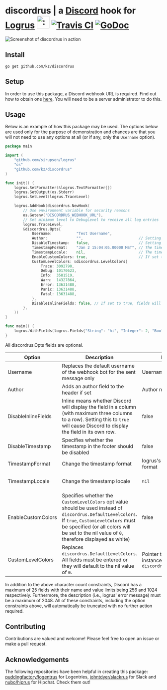 # discordrus | a [Discord](https://discordapp.com/) hook for [Logrus](https://github.com/Sirupsen/logrus) <img src="http://i.imgur.com/hTeVwmJ.png" width="40" height="40" alt=":walrus:" class="emoji" title=":walrus:"/> [![Travis CI](https://api.travis-ci.org/kz/discordrus.svg?branch=master)](https://travis-ci.org/kz/discordrus) [![GoDoc](https://godoc.org/github.com/puddingfactory/logentrus?status.svg)](https://godoc.org/github.com/kz/discordrus)

![Screenshot of discordrus in action](https://i.imgur.com/wuB480O.png)

## Install

`go get github.com/kz/discordrus`

## Setup

In order to use this package, a Discord webhook URL is required. Find out how to obtain one [here](https://support.discordapp.com/hc/en-us/articles/228383668-Intro-to-Webhooks). You will need to be a server administrator to do this.

## Usage

Below is an example of how this package may be used. The options below are used only for the purpose of demonstration and chances are that you will not need to use any options at all (or if any, only the `Username` option).


```go
package main

import (
	"github.com/sirupsen/logrus"
	"os"
	"github.com/kz/discordrus"
)

func init() {
	logrus.SetFormatter(&logrus.TextFormatter{})
	logrus.SetOutput(os.Stderr)
	logrus.SetLevel(logrus.TraceLevel)

	logrus.AddHook(discordrus.NewHook(
		// Use environment variable for security reasons
		os.Getenv("DISCORDRUS_WEBHOOK_URL"),
		// Set minimum level to DebugLevel to receive all log entries
		logrus.TraceLevel,
		&discordrus.Opts{
			Username:           "Test Username",
			Author:             "",                         // Setting this to a non-empty string adds the author text to the message header
			DisableTimestamp:   false,                      // Setting this to true will disable timestamps from appearing in the footer
			TimestampFormat:    "Jan 2 15:04:05.00000 MST", // The timestamp takes this format; if it is unset, it will take logrus' default format
			TimestampLocale:    nil,                        // The timestamp uses this locale; if it is unset, it will use time.Local
			EnableCustomColors: true,                       // If set to true, the below CustomLevelColors will apply
			CustomLevelColors: &discordrus.LevelColors{
				Trace: 3092790,
				Debug: 10170623,
				Info:  3581519,
				Warn:  14327864,
				Error: 13631488,
				Panic: 13631488,
				Fatal: 13631488,
			},
			DisableInlineFields: false, // If set to true, fields will not appear in columns ("inline")
		},
	))
}

func main() {
	logrus.WithFields(logrus.Fields{"String": "hi", "Integer": 2, "Boolean": false}).Debug("Check this out! Awesome, right?")
}
```

All discordrus.Opts fields are optional.

Option | Description | Default | Valid options
--- | --- | --- | ---
Username | Replaces the default username of the webhook bot for the sent message only | Username unchanged | Any non-empty string (2-32 chars. inclusive)
Author | Adds an author field to the header if set | Author not set | Any non-empty string (1-256 chars inclusive)
DisableInlineFields | Inline means whether Discord will display the field in a column (with maximum three columns to a row). Setting this to `true` will cause Discord to display the field in its own row. | false | bool 
DisableTimestamp | Specifies whether the timestamp in the footer should be disabled | false | bool
TimestampFormat | Change the timestamp format | logrus's default time format | `"Jan 2 15:04:05.00000 MST"`, or any format accepted by Golang
TimestampLocale | Change the timestamp locale | `nil` | nil == time.Local, time.UTC, time.LoadLocation("America/New_York"), etc
EnableCustomColors | Specifies whether the `CustomLevelColors` opt value should be used instead of `discordrus.DefaultLevelColors`. If `true`, `CustomLevelColors` must be specified (or all colors will be set to the nil value of `0`, therefore displayed as white) | false | bool
CustomLevelColors | Replaces `discordrus.DefaultLevelColors`. All fields must be entered or they will default to the nil value of `0`. | Pointer to struct instance of `discordrus.LevelColors`
	
In addition to the above character count constraints, Discord has a maximum of 25 fields with their name and value limits being 256 and 1024 respectively. Furthermore, the description (i.e., logrus' error message) must be a maximum of 2048. All of these constraints, including the option constraints above, will automatically be truncated with no further action required.

## Contributing

Contributions are valued and welcome! Please feel free to open an issue or make a pull request.
 
## Acknowledgements
The following repositories have been helpful in creating this package: [puddingfactory/logentrus](https://github.com/puddingfactory/logentrus) for Logentries, [johntdyer/slackrus](https://github.com/johntdyer/slackrus) for Slack and [nubo/hiprus](https://github.com/nubo/hiprus) for Hipchat. Check them out!
